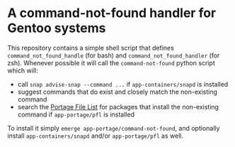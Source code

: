 # A command-not-found handler for Gentoo systems

This repository contains a simple shell script that defines `command_not_found_handle` (for bash) and `command_not_found_handler` (for zsh). Whenever possible it will call the `command-not-found` python script which will:

- call `snap advise-snap --command ...` if `app-containers/snapd` is installed
- suggest commands that do exist and closely match the non-existing command
- search the [Portage File List](https://www.portagefilelist.de/) for packages that install the non-existing command if `app-portage/pfl` is installed

To install it simply `emerge app-portage/command-not-found`, and optionally install `app-containers/snapd` and/or `app-portage/pfl` as well.
